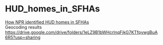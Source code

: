 # HUD_homes_in_SFHAs

[How NPR identified HUD homes in SFHAs](https://github.com/jhuo7/HUD_homes_in_SFHAs/blob/main/20210809_HUD_RH_geocoding_for_sharing.ipynb)<br>
Geocoding results https://drive.google.com/drive/folders/1eLZ9B1bWHcrlnqFjkG7KTfpywgBuA6R5?usp=sharing 
